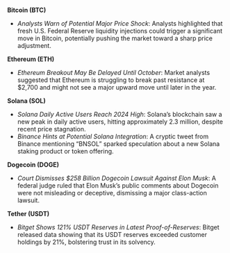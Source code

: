 **Bitcoin (BTC)**

- *Analysts Warn of Potential Major Price Shock*: Analysts highlighted that fresh U.S. Federal Reserve liquidity injections could trigger a significant move in Bitcoin, potentially pushing the market toward a sharp price adjustment.

**Ethereum (ETH)**

- *Ethereum Breakout May Be Delayed Until October*: Market analysts suggested that Ethereum is struggling to break past resistance at $2,700 and might not see a major upward move until later in the year.

**Solana (SOL)**

- *Solana Daily Active Users Reach 2024 High*: Solana’s blockchain saw a new peak in daily active users, hitting approximately 2.3 million, despite recent price stagnation.
- *Binance Hints at Potential Solana Integration*: A cryptic tweet from Binance mentioning “BNSOL” sparked speculation about a new Solana staking product or token offering.

**Dogecoin (DOGE)**

- *Court Dismisses $258 Billion Dogecoin Lawsuit Against Elon Musk*: A federal judge ruled that Elon Musk’s public comments about Dogecoin were not misleading or deceptive, dismissing a major class-action lawsuit.

**Tether (USDT)**

- *Bitget Shows 121% USDT Reserves in Latest Proof-of-Reserves*: Bitget released data showing that its USDT reserves exceeded customer holdings by 21%, bolstering trust in its solvency.